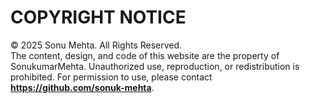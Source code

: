 # COPYRIGHT NOTICE

© 2025 Sonu Mehta. All Rights Reserved.  
The content, design, and code of this website are the property of SonukumarMehta. 
Unauthorized use, reproduction, or redistribution is prohibited. 
For permission to use, please contact **https://github.com/sonuk-mehta**.
